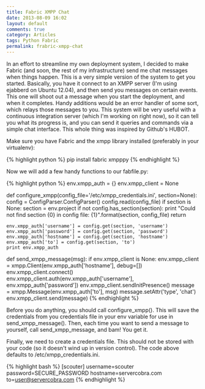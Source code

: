 ```yaml
---
title: Fabric XMPP Chat
date: 2013-08-09 16:02
layout: default
comments: true
category: Articles
tags: Python Fabric
permalink: frabric-xmpp-chat
---
```

In an effort to streamline my own deployment system, I decided to make
Fabric (and soon, the rest of my infrastructure) send me chat messages
when things happen. This is a very simple version of the system to get
you started. Basically, you have it connect to an XMPP server (I'm using
ejabberd on Ubuntu 12.04), and then send you messages on certain events.
This one will shoot out a message when you start the deployment, and
when it completes. Handy additions would be an error handler of some
sort, which relays those messages to you. This system will be very
useful with a continuous integration server (which I'm working on right
now), so it can tell you what its progress is, and you can send it
queries and commands via a simple chat interface. This whole thing was
inspired by Github's HUBOT.

<!--more-->

Make sure you have Fabric and the xmpp library installed (preferably in
your virtualenv):

{% highlight python %}
pip install fabric xmpppy
{% endhighlight %}

Now we will add a few handy functions to our fabfile.py:

{% highlight python %}
env.xmpp_auth = {}
env.xmpp_client = None

def configure_xmpp(config_file='/etc/xmpp_credentials.ini', section=None):
    config = ConfigParser.ConfigParser()
    config.read(config_file)
    if section is None:
        section = env.project
    if not config.has_section(section):
        print "Could not find section {0} in config file: {1}".format(section, config_file)
        return

    env.xmpp_auth['username'] = config.get(section, 'username')
    env.xmpp_auth['password'] = config.get(section, 'password')
    env.xmpp_auth['hostname'] = config.get(section, 'hostname')
    env.xmpp_auth['to'] = config.get(section, 'to')
    print env.xmpp_auth

def send_xmpp_message(msg):
    if env.xmpp_client is None:
        env.xmpp_client = xmpp.Client(env.xmpp_auth['hostname'], debug=[])
        env.xmpp_client.connect()
        env.xmpp_client.auth(env.xmpp_auth['username'], env.xmpp_auth['password'])
        env.xmpp_client.sendInitPresence()
    message = xmpp.Message(env.xmpp_auth['to'], msg)
    message.setAttr('type', 'chat')
    env.xmpp_client.send(message)
{% endhighlight %}

Before you do anything, you should call configure_xmpp(). This will
save the credentials from you credentials file in your env variable for
use in send_xmpp_message(). Then, each time you want to send a message
to yourself, call send_xmpp_message, and bam! You get it.

Finally, we need to create a credentials file. This should not be stored
with your code (so it doesn't wind up in version control). The code
above defaults to /etc/xmpp_credentials.ini.

{% highlight bash %}
[scouter]
username=scouter
password=SECURE_PASSWORD
hostname=servercobra.com
to=user@servercobra.com
{% endhighlight %}

